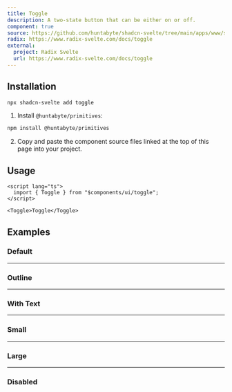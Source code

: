 ```yaml
---
title: Toggle
description: A two-state button that can be either on or off.
component: true
source: https://github.com/huntabyte/shadcn-svelte/tree/main/apps/www/src/lib/components/ui/toggle
radix: https://www.radix-svelte.com/docs/toggle
external:
  project: Radix Svelte
  url: https://www.radix-svelte.com/docs/toggle
---
```


<script>
  import { ToggleDemo, ToggleDemoDisabled, ToggleDemoLg, ToggleDemoSm, ToggleDemoText, ToggleDemoOutline, ComponentExample, ManualInstall } from '$lib/components/docs';
</script>

<ComponentExample src="src/lib/components/docs/examples/toggle/ToggleDemo.svelte">

<div slot="example">
<ToggleDemo />
</div>

</ComponentExample>

## Installation

```bash
npx shadcn-svelte add toggle
```

<ManualInstall>

1. Install `@huntabyte/primitives`:

```bash
npm install @huntabyte/primitives
```

2. Copy and paste the component source files linked at the top of this page into your project.

</ManualInstall>

## Usage

```svelte
<script lang="ts">
  import { Toggle } from "$components/ui/toggle";
</script>

<Toggle>Toggle</Toggle>
```

## Examples

### Default

<ComponentExample src="src/lib/components/docs/examples/toggle/ToggleDemo.svelte">

<div slot="example">
<ToggleDemo />
</div>

</ComponentExample>

---

### Outline

<ComponentExample src="src/lib/components/docs/examples/toggle/ToggleDemoOutline.svelte">

<div slot="example">
<ToggleDemoOutline />
</div>

</ComponentExample>

---

### With Text

<ComponentExample src="src/lib/components/docs/examples/toggle/ToggleDemoText.svelte">

<div slot="example">
<ToggleDemoText />
</div>

</ComponentExample>

---

### Small

<ComponentExample src="src/lib/components/docs/examples/toggle/ToggleDemoSm.svelte">

<div slot="example">
<ToggleDemoSm />
</div>

</ComponentExample>

---

### Large

<ComponentExample src="src/lib/components/docs/examples/toggle/ToggleDemoLg.svelte">

<div slot="example">
<ToggleDemoLg />
</div>

</ComponentExample>

---

### Disabled

<ComponentExample src="src/lib/components/docs/examples/toggle/ToggleDemoDisabled.svelte">

<div slot="example">
<ToggleDemoDisabled />
</div>

</ComponentExample>
